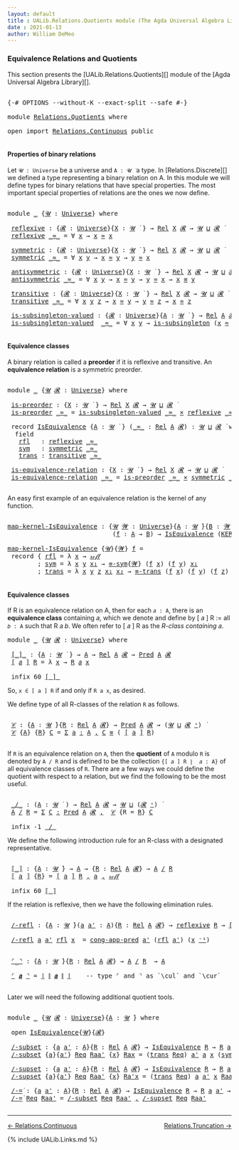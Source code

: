 ```yaml
---
layout: default
title : UALib.Relations.Quotients module (The Agda Universal Algebra Library)
date : 2021-01-13
author: William DeMeo
---
```


### <a id="equivalence-relations-and-quotients">Equivalence Relations and Quotients</a>

This section presents the [UALib.Relations.Quotients][] module of the [Agda Universal Algebra Library][].

<pre class="Agda">

<a id="354" class="Symbol">{-#</a> <a id="358" class="Keyword">OPTIONS</a> <a id="366" class="Pragma">--without-K</a> <a id="378" class="Pragma">--exact-split</a> <a id="392" class="Pragma">--safe</a> <a id="399" class="Symbol">#-}</a>

<a id="404" class="Keyword">module</a> <a id="411" href="Relations.Quotients.html" class="Module">Relations.Quotients</a> <a id="431" class="Keyword">where</a>

<a id="438" class="Keyword">open</a> <a id="443" class="Keyword">import</a> <a id="450" href="Relations.Continuous.html" class="Module">Relations.Continuous</a> <a id="471" class="Keyword">public</a>

</pre>


#### <a id="properties-of-binary-relations">Properties of binary relations</a>

Let `𝓤 : Universe` be a universe and `A : 𝓤 ̇` a type.  In [Relations.Discrete][] we defined a type representing a binary relation on A.  In this module we will define types for binary relations that have special properties. The most important special properties of relations are the ones we now define.

<pre class="Agda">

<a id="891" class="Keyword">module</a> <a id="898" href="Relations.Quotients.html#898" class="Module">_</a> <a id="900" class="Symbol">{</a><a id="901" href="Relations.Quotients.html#901" class="Bound">𝓤</a> <a id="903" class="Symbol">:</a> <a id="905" href="Agda.Primitive.html#423" class="Postulate">Universe</a><a id="913" class="Symbol">}</a> <a id="915" class="Keyword">where</a>

 <a id="923" href="Relations.Quotients.html#923" class="Function">reflexive</a> <a id="933" class="Symbol">:</a> <a id="935" class="Symbol">{</a><a id="936" href="Relations.Quotients.html#936" class="Bound">𝓡</a> <a id="938" class="Symbol">:</a> <a id="940" href="Agda.Primitive.html#423" class="Postulate">Universe</a><a id="948" class="Symbol">}{</a><a id="950" href="Relations.Quotients.html#950" class="Bound">X</a> <a id="952" class="Symbol">:</a> <a id="954" href="Relations.Quotients.html#901" class="Bound">𝓤</a> <a id="956" href="Universes.html#403" class="Function Operator">̇</a> <a id="958" class="Symbol">}</a> <a id="960" class="Symbol">→</a> <a id="962" href="Relations.Discrete.html#7647" class="Function">Rel</a> <a id="966" href="Relations.Quotients.html#950" class="Bound">X</a> <a id="968" href="Relations.Quotients.html#936" class="Bound">𝓡</a> <a id="970" class="Symbol">→</a> <a id="972" href="Relations.Quotients.html#901" class="Bound">𝓤</a> <a id="974" href="Agda.Primitive.html#636" class="Primitive Operator">⊔</a> <a id="976" href="Relations.Quotients.html#936" class="Bound">𝓡</a> <a id="978" href="Universes.html#403" class="Function Operator">̇</a>
 <a id="981" href="Relations.Quotients.html#923" class="Function">reflexive</a> <a id="991" href="Relations.Quotients.html#991" class="Bound Operator">_≈_</a> <a id="995" class="Symbol">=</a> <a id="997" class="Symbol">∀</a> <a id="999" href="Relations.Quotients.html#999" class="Bound">x</a> <a id="1001" class="Symbol">→</a> <a id="1003" href="Relations.Quotients.html#999" class="Bound">x</a> <a id="1005" href="Relations.Quotients.html#991" class="Bound Operator">≈</a> <a id="1007" href="Relations.Quotients.html#999" class="Bound">x</a>

 <a id="1011" href="Relations.Quotients.html#1011" class="Function">symmetric</a> <a id="1021" class="Symbol">:</a> <a id="1023" class="Symbol">{</a><a id="1024" href="Relations.Quotients.html#1024" class="Bound">𝓡</a> <a id="1026" class="Symbol">:</a> <a id="1028" href="Agda.Primitive.html#423" class="Postulate">Universe</a><a id="1036" class="Symbol">}{</a><a id="1038" href="Relations.Quotients.html#1038" class="Bound">X</a> <a id="1040" class="Symbol">:</a> <a id="1042" href="Relations.Quotients.html#901" class="Bound">𝓤</a> <a id="1044" href="Universes.html#403" class="Function Operator">̇</a> <a id="1046" class="Symbol">}</a> <a id="1048" class="Symbol">→</a> <a id="1050" href="Relations.Discrete.html#7647" class="Function">Rel</a> <a id="1054" href="Relations.Quotients.html#1038" class="Bound">X</a> <a id="1056" href="Relations.Quotients.html#1024" class="Bound">𝓡</a> <a id="1058" class="Symbol">→</a> <a id="1060" href="Relations.Quotients.html#901" class="Bound">𝓤</a> <a id="1062" href="Agda.Primitive.html#636" class="Primitive Operator">⊔</a> <a id="1064" href="Relations.Quotients.html#1024" class="Bound">𝓡</a> <a id="1066" href="Universes.html#403" class="Function Operator">̇</a>
 <a id="1069" href="Relations.Quotients.html#1011" class="Function">symmetric</a> <a id="1079" href="Relations.Quotients.html#1079" class="Bound Operator">_≈_</a> <a id="1083" class="Symbol">=</a> <a id="1085" class="Symbol">∀</a> <a id="1087" href="Relations.Quotients.html#1087" class="Bound">x</a> <a id="1089" href="Relations.Quotients.html#1089" class="Bound">y</a> <a id="1091" class="Symbol">→</a> <a id="1093" href="Relations.Quotients.html#1087" class="Bound">x</a> <a id="1095" href="Relations.Quotients.html#1079" class="Bound Operator">≈</a> <a id="1097" href="Relations.Quotients.html#1089" class="Bound">y</a> <a id="1099" class="Symbol">→</a> <a id="1101" href="Relations.Quotients.html#1089" class="Bound">y</a> <a id="1103" href="Relations.Quotients.html#1079" class="Bound Operator">≈</a> <a id="1105" href="Relations.Quotients.html#1087" class="Bound">x</a>

 <a id="1109" href="Relations.Quotients.html#1109" class="Function">antisymmetric</a> <a id="1123" class="Symbol">:</a> <a id="1125" class="Symbol">{</a><a id="1126" href="Relations.Quotients.html#1126" class="Bound">𝓡</a> <a id="1128" class="Symbol">:</a> <a id="1130" href="Agda.Primitive.html#423" class="Postulate">Universe</a><a id="1138" class="Symbol">}{</a><a id="1140" href="Relations.Quotients.html#1140" class="Bound">X</a> <a id="1142" class="Symbol">:</a> <a id="1144" href="Relations.Quotients.html#901" class="Bound">𝓤</a> <a id="1146" href="Universes.html#403" class="Function Operator">̇</a> <a id="1148" class="Symbol">}</a> <a id="1150" class="Symbol">→</a> <a id="1152" href="Relations.Discrete.html#7647" class="Function">Rel</a> <a id="1156" href="Relations.Quotients.html#1140" class="Bound">X</a> <a id="1158" href="Relations.Quotients.html#1126" class="Bound">𝓡</a> <a id="1160" class="Symbol">→</a> <a id="1162" href="Relations.Quotients.html#901" class="Bound">𝓤</a> <a id="1164" href="Agda.Primitive.html#636" class="Primitive Operator">⊔</a> <a id="1166" href="Relations.Quotients.html#1126" class="Bound">𝓡</a> <a id="1168" href="Universes.html#403" class="Function Operator">̇</a>
 <a id="1171" href="Relations.Quotients.html#1109" class="Function">antisymmetric</a> <a id="1185" href="Relations.Quotients.html#1185" class="Bound Operator">_≈_</a> <a id="1189" class="Symbol">=</a> <a id="1191" class="Symbol">∀</a> <a id="1193" href="Relations.Quotients.html#1193" class="Bound">x</a> <a id="1195" href="Relations.Quotients.html#1195" class="Bound">y</a> <a id="1197" class="Symbol">→</a> <a id="1199" href="Relations.Quotients.html#1193" class="Bound">x</a> <a id="1201" href="Relations.Quotients.html#1185" class="Bound Operator">≈</a> <a id="1203" href="Relations.Quotients.html#1195" class="Bound">y</a> <a id="1205" class="Symbol">→</a> <a id="1207" href="Relations.Quotients.html#1195" class="Bound">y</a> <a id="1209" href="Relations.Quotients.html#1185" class="Bound Operator">≈</a> <a id="1211" href="Relations.Quotients.html#1193" class="Bound">x</a> <a id="1213" class="Symbol">→</a> <a id="1215" href="Relations.Quotients.html#1193" class="Bound">x</a> <a id="1217" href="Prelude.Equality.html#1231" class="Datatype Operator">≡</a> <a id="1219" href="Relations.Quotients.html#1195" class="Bound">y</a>

 <a id="1223" href="Relations.Quotients.html#1223" class="Function">transitive</a> <a id="1234" class="Symbol">:</a> <a id="1236" class="Symbol">{</a><a id="1237" href="Relations.Quotients.html#1237" class="Bound">𝓡</a> <a id="1239" class="Symbol">:</a> <a id="1241" href="Agda.Primitive.html#423" class="Postulate">Universe</a><a id="1249" class="Symbol">}{</a><a id="1251" href="Relations.Quotients.html#1251" class="Bound">X</a> <a id="1253" class="Symbol">:</a> <a id="1255" href="Relations.Quotients.html#901" class="Bound">𝓤</a> <a id="1257" href="Universes.html#403" class="Function Operator">̇</a> <a id="1259" class="Symbol">}</a> <a id="1261" class="Symbol">→</a> <a id="1263" href="Relations.Discrete.html#7647" class="Function">Rel</a> <a id="1267" href="Relations.Quotients.html#1251" class="Bound">X</a> <a id="1269" href="Relations.Quotients.html#1237" class="Bound">𝓡</a> <a id="1271" class="Symbol">→</a> <a id="1273" href="Relations.Quotients.html#901" class="Bound">𝓤</a> <a id="1275" href="Agda.Primitive.html#636" class="Primitive Operator">⊔</a> <a id="1277" href="Relations.Quotients.html#1237" class="Bound">𝓡</a> <a id="1279" href="Universes.html#403" class="Function Operator">̇</a>
 <a id="1282" href="Relations.Quotients.html#1223" class="Function">transitive</a> <a id="1293" href="Relations.Quotients.html#1293" class="Bound Operator">_≈_</a> <a id="1297" class="Symbol">=</a> <a id="1299" class="Symbol">∀</a> <a id="1301" href="Relations.Quotients.html#1301" class="Bound">x</a> <a id="1303" href="Relations.Quotients.html#1303" class="Bound">y</a> <a id="1305" href="Relations.Quotients.html#1305" class="Bound">z</a> <a id="1307" class="Symbol">→</a> <a id="1309" href="Relations.Quotients.html#1301" class="Bound">x</a> <a id="1311" href="Relations.Quotients.html#1293" class="Bound Operator">≈</a> <a id="1313" href="Relations.Quotients.html#1303" class="Bound">y</a> <a id="1315" class="Symbol">→</a> <a id="1317" href="Relations.Quotients.html#1303" class="Bound">y</a> <a id="1319" href="Relations.Quotients.html#1293" class="Bound Operator">≈</a> <a id="1321" href="Relations.Quotients.html#1305" class="Bound">z</a> <a id="1323" class="Symbol">→</a> <a id="1325" href="Relations.Quotients.html#1301" class="Bound">x</a> <a id="1327" href="Relations.Quotients.html#1293" class="Bound Operator">≈</a> <a id="1329" href="Relations.Quotients.html#1305" class="Bound">z</a>

 <a id="1333" href="Relations.Quotients.html#1333" class="Function">is-subsingleton-valued</a> <a id="1356" class="Symbol">:</a> <a id="1358" class="Symbol">{</a><a id="1359" href="Relations.Quotients.html#1359" class="Bound">𝓡</a> <a id="1361" class="Symbol">:</a> <a id="1363" href="Agda.Primitive.html#423" class="Postulate">Universe</a><a id="1371" class="Symbol">}{</a><a id="1373" href="Relations.Quotients.html#1373" class="Bound">A</a> <a id="1375" class="Symbol">:</a> <a id="1377" href="Relations.Quotients.html#901" class="Bound">𝓤</a> <a id="1379" href="Universes.html#403" class="Function Operator">̇</a> <a id="1381" class="Symbol">}</a> <a id="1383" class="Symbol">→</a> <a id="1385" href="Relations.Discrete.html#7647" class="Function">Rel</a> <a id="1389" href="Relations.Quotients.html#1373" class="Bound">A</a> <a id="1391" href="Relations.Quotients.html#1359" class="Bound">𝓡</a> <a id="1393" class="Symbol">→</a> <a id="1395" href="Relations.Quotients.html#901" class="Bound">𝓤</a> <a id="1397" href="Agda.Primitive.html#636" class="Primitive Operator">⊔</a> <a id="1399" href="Relations.Quotients.html#1359" class="Bound">𝓡</a> <a id="1401" href="Universes.html#403" class="Function Operator">̇</a>
 <a id="1404" href="Relations.Quotients.html#1333" class="Function">is-subsingleton-valued</a>  <a id="1428" href="Relations.Quotients.html#1428" class="Bound Operator">_≈_</a> <a id="1432" class="Symbol">=</a> <a id="1434" class="Symbol">∀</a> <a id="1436" href="Relations.Quotients.html#1436" class="Bound">x</a> <a id="1438" href="Relations.Quotients.html#1438" class="Bound">y</a> <a id="1440" class="Symbol">→</a> <a id="1442" href="MGS-Basic-UF.html#743" class="Function">is-subsingleton</a> <a id="1458" class="Symbol">(</a><a id="1459" href="Relations.Quotients.html#1436" class="Bound">x</a> <a id="1461" href="Relations.Quotients.html#1428" class="Bound Operator">≈</a> <a id="1463" href="Relations.Quotients.html#1438" class="Bound">y</a><a id="1464" class="Symbol">)</a>

</pre>



#### <a id="equivalence-classes">Equivalence classes</a>

A binary relation is called a **preorder** if it is reflexive and transitive. An **equivalence relation** is a symmetric preorder.


<pre class="Agda">

<a id="1686" class="Keyword">module</a> <a id="1693" href="Relations.Quotients.html#1693" class="Module">_</a> <a id="1695" class="Symbol">{</a><a id="1696" href="Relations.Quotients.html#1696" class="Bound">𝓤</a> <a id="1698" href="Relations.Quotients.html#1698" class="Bound">𝓡</a> <a id="1700" class="Symbol">:</a> <a id="1702" href="Agda.Primitive.html#423" class="Postulate">Universe</a><a id="1710" class="Symbol">}</a> <a id="1712" class="Keyword">where</a>

 <a id="1720" href="Relations.Quotients.html#1720" class="Function">is-preorder</a> <a id="1732" class="Symbol">:</a> <a id="1734" class="Symbol">{</a><a id="1735" href="Relations.Quotients.html#1735" class="Bound">X</a> <a id="1737" class="Symbol">:</a> <a id="1739" href="Relations.Quotients.html#1696" class="Bound">𝓤</a> <a id="1741" href="Universes.html#403" class="Function Operator">̇</a> <a id="1743" class="Symbol">}</a> <a id="1745" class="Symbol">→</a> <a id="1747" href="Relations.Discrete.html#7647" class="Function">Rel</a> <a id="1751" href="Relations.Quotients.html#1735" class="Bound">X</a> <a id="1753" href="Relations.Quotients.html#1698" class="Bound">𝓡</a> <a id="1755" class="Symbol">→</a> <a id="1757" href="Relations.Quotients.html#1696" class="Bound">𝓤</a> <a id="1759" href="Agda.Primitive.html#636" class="Primitive Operator">⊔</a> <a id="1761" href="Relations.Quotients.html#1698" class="Bound">𝓡</a> <a id="1763" href="Universes.html#403" class="Function Operator">̇</a>
 <a id="1766" href="Relations.Quotients.html#1720" class="Function">is-preorder</a> <a id="1778" href="Relations.Quotients.html#1778" class="Bound Operator">_≈_</a> <a id="1782" class="Symbol">=</a> <a id="1784" href="Relations.Quotients.html#1333" class="Function">is-subsingleton-valued</a> <a id="1807" href="Relations.Quotients.html#1778" class="Bound Operator">_≈_</a> <a id="1811" href="MGS-MLTT.html#3515" class="Function Operator">×</a> <a id="1813" href="Relations.Quotients.html#923" class="Function">reflexive</a> <a id="1823" href="Relations.Quotients.html#1778" class="Bound Operator">_≈_</a> <a id="1827" href="MGS-MLTT.html#3515" class="Function Operator">×</a> <a id="1829" href="Relations.Quotients.html#1223" class="Function">transitive</a> <a id="1840" href="Relations.Quotients.html#1778" class="Bound Operator">_≈_</a>

 <a id="1846" class="Keyword">record</a> <a id="1853" href="Relations.Quotients.html#1853" class="Record">IsEquivalence</a> <a id="1867" class="Symbol">{</a><a id="1868" href="Relations.Quotients.html#1868" class="Bound">A</a> <a id="1870" class="Symbol">:</a> <a id="1872" href="Relations.Quotients.html#1696" class="Bound">𝓤</a> <a id="1874" href="Universes.html#403" class="Function Operator">̇</a> <a id="1876" class="Symbol">}</a> <a id="1878" class="Symbol">(</a><a id="1879" href="Relations.Quotients.html#1879" class="Bound Operator">_≈_</a> <a id="1883" class="Symbol">:</a> <a id="1885" href="Relations.Discrete.html#7647" class="Function">Rel</a> <a id="1889" href="Relations.Quotients.html#1868" class="Bound">A</a> <a id="1891" href="Relations.Quotients.html#1698" class="Bound">𝓡</a><a id="1892" class="Symbol">)</a> <a id="1894" class="Symbol">:</a> <a id="1896" href="Relations.Quotients.html#1696" class="Bound">𝓤</a> <a id="1898" href="Agda.Primitive.html#636" class="Primitive Operator">⊔</a> <a id="1900" href="Relations.Quotients.html#1698" class="Bound">𝓡</a> <a id="1902" href="Universes.html#403" class="Function Operator">̇</a> <a id="1904" class="Keyword">where</a>
  <a id="1912" class="Keyword">field</a>
   <a id="1921" href="Relations.Quotients.html#1921" class="Field">rfl</a>   <a id="1927" class="Symbol">:</a> <a id="1929" href="Relations.Quotients.html#923" class="Function">reflexive</a> <a id="1939" href="Relations.Quotients.html#1879" class="Bound Operator">_≈_</a>
   <a id="1946" href="Relations.Quotients.html#1946" class="Field">sym</a>   <a id="1952" class="Symbol">:</a> <a id="1954" href="Relations.Quotients.html#1011" class="Function">symmetric</a> <a id="1964" href="Relations.Quotients.html#1879" class="Bound Operator">_≈_</a>
   <a id="1971" href="Relations.Quotients.html#1971" class="Field">trans</a> <a id="1977" class="Symbol">:</a> <a id="1979" href="Relations.Quotients.html#1223" class="Function">transitive</a> <a id="1990" href="Relations.Quotients.html#1879" class="Bound Operator">_≈_</a>

 <a id="1996" href="Relations.Quotients.html#1996" class="Function">is-equivalence-relation</a> <a id="2020" class="Symbol">:</a> <a id="2022" class="Symbol">{</a><a id="2023" href="Relations.Quotients.html#2023" class="Bound">X</a> <a id="2025" class="Symbol">:</a> <a id="2027" href="Relations.Quotients.html#1696" class="Bound">𝓤</a> <a id="2029" href="Universes.html#403" class="Function Operator">̇</a> <a id="2031" class="Symbol">}</a> <a id="2033" class="Symbol">→</a> <a id="2035" href="Relations.Discrete.html#7647" class="Function">Rel</a> <a id="2039" href="Relations.Quotients.html#2023" class="Bound">X</a> <a id="2041" href="Relations.Quotients.html#1698" class="Bound">𝓡</a> <a id="2043" class="Symbol">→</a> <a id="2045" href="Relations.Quotients.html#1696" class="Bound">𝓤</a> <a id="2047" href="Agda.Primitive.html#636" class="Primitive Operator">⊔</a> <a id="2049" href="Relations.Quotients.html#1698" class="Bound">𝓡</a> <a id="2051" href="Universes.html#403" class="Function Operator">̇</a>
 <a id="2054" href="Relations.Quotients.html#1996" class="Function">is-equivalence-relation</a> <a id="2078" href="Relations.Quotients.html#2078" class="Bound Operator">_≈_</a> <a id="2082" class="Symbol">=</a> <a id="2084" href="Relations.Quotients.html#1720" class="Function">is-preorder</a> <a id="2096" href="Relations.Quotients.html#2078" class="Bound Operator">_≈_</a> <a id="2100" href="MGS-MLTT.html#3515" class="Function Operator">×</a> <a id="2102" href="Relations.Quotients.html#1011" class="Function">symmetric</a> <a id="2112" href="Relations.Quotients.html#2078" class="Bound Operator">_≈_</a>

</pre>

An easy first example of an equivalence relation is the kernel of any function.

<pre class="Agda">

<a id="map-kernel-IsEquivalence"></a><a id="2224" href="Relations.Quotients.html#2224" class="Function">map-kernel-IsEquivalence</a> <a id="2249" class="Symbol">:</a> <a id="2251" class="Symbol">{</a><a id="2252" href="Relations.Quotients.html#2252" class="Bound">𝓤</a> <a id="2254" href="Relations.Quotients.html#2254" class="Bound">𝓦</a> <a id="2256" class="Symbol">:</a> <a id="2258" href="Agda.Primitive.html#423" class="Postulate">Universe</a><a id="2266" class="Symbol">}{</a><a id="2268" href="Relations.Quotients.html#2268" class="Bound">A</a> <a id="2270" class="Symbol">:</a> <a id="2272" href="Relations.Quotients.html#2252" class="Bound">𝓤</a> <a id="2274" href="Universes.html#403" class="Function Operator">̇</a><a id="2275" class="Symbol">}{</a><a id="2277" href="Relations.Quotients.html#2277" class="Bound">B</a> <a id="2279" class="Symbol">:</a> <a id="2281" href="Relations.Quotients.html#2254" class="Bound">𝓦</a> <a id="2283" href="Universes.html#403" class="Function Operator">̇</a><a id="2284" class="Symbol">}</a>
                            <a id="2314" class="Symbol">(</a><a id="2315" href="Relations.Quotients.html#2315" class="Bound">f</a> <a id="2317" class="Symbol">:</a> <a id="2319" href="Relations.Quotients.html#2268" class="Bound">A</a> <a id="2321" class="Symbol">→</a> <a id="2323" href="Relations.Quotients.html#2277" class="Bound">B</a><a id="2324" class="Symbol">)</a> <a id="2326" class="Symbol">→</a> <a id="2328" href="Relations.Quotients.html#1853" class="Record">IsEquivalence</a> <a id="2342" class="Symbol">(</a><a id="2343" href="Relations.Discrete.html#7709" class="Function">KER-rel</a><a id="2350" class="Symbol">{</a><a id="2351" href="Relations.Quotients.html#2252" class="Bound">𝓤</a><a id="2352" class="Symbol">}{</a><a id="2354" href="Relations.Quotients.html#2254" class="Bound">𝓦</a><a id="2355" class="Symbol">}</a> <a id="2357" href="Relations.Quotients.html#2315" class="Bound">f</a><a id="2358" class="Symbol">)</a>

<a id="2361" href="Relations.Quotients.html#2224" class="Function">map-kernel-IsEquivalence</a> <a id="2386" class="Symbol">{</a><a id="2387" href="Relations.Quotients.html#2387" class="Bound">𝓤</a><a id="2388" class="Symbol">}{</a><a id="2390" href="Relations.Quotients.html#2390" class="Bound">𝓦</a><a id="2391" class="Symbol">}</a> <a id="2393" href="Relations.Quotients.html#2393" class="Bound">f</a> <a id="2395" class="Symbol">=</a>
 <a id="2398" class="Keyword">record</a> <a id="2405" class="Symbol">{</a> <a id="2407" href="Relations.Quotients.html#1921" class="Field">rfl</a> <a id="2411" class="Symbol">=</a> <a id="2413" class="Symbol">λ</a> <a id="2415" href="Relations.Quotients.html#2415" class="Bound">x</a> <a id="2417" class="Symbol">→</a> <a id="2419" href="Prelude.Equality.html#1245" class="InductiveConstructor">𝓇ℯ𝒻𝓁</a>
        <a id="2432" class="Symbol">;</a> <a id="2434" href="Relations.Quotients.html#1946" class="Field">sym</a> <a id="2438" class="Symbol">=</a> <a id="2440" class="Symbol">λ</a> <a id="2442" href="Relations.Quotients.html#2442" class="Bound">x</a> <a id="2444" href="Relations.Quotients.html#2444" class="Bound">y</a> <a id="2446" href="Relations.Quotients.html#2446" class="Bound">x₁</a> <a id="2449" class="Symbol">→</a> <a id="2451" href="Prelude.Equality.html#2111" class="Function">≡-sym</a><a id="2456" class="Symbol">{</a><a id="2457" href="Relations.Quotients.html#2390" class="Bound">𝓦</a><a id="2458" class="Symbol">}</a> <a id="2460" class="Symbol">(</a><a id="2461" href="Relations.Quotients.html#2393" class="Bound">f</a> <a id="2463" href="Relations.Quotients.html#2442" class="Bound">x</a><a id="2464" class="Symbol">)</a> <a id="2466" class="Symbol">(</a><a id="2467" href="Relations.Quotients.html#2393" class="Bound">f</a> <a id="2469" href="Relations.Quotients.html#2444" class="Bound">y</a><a id="2470" class="Symbol">)</a> <a id="2472" href="Relations.Quotients.html#2446" class="Bound">x₁</a>
        <a id="2483" class="Symbol">;</a> <a id="2485" href="Relations.Quotients.html#1971" class="Field">trans</a> <a id="2491" class="Symbol">=</a> <a id="2493" class="Symbol">λ</a> <a id="2495" href="Relations.Quotients.html#2495" class="Bound">x</a> <a id="2497" href="Relations.Quotients.html#2497" class="Bound">y</a> <a id="2499" href="Relations.Quotients.html#2499" class="Bound">z</a> <a id="2501" href="Relations.Quotients.html#2501" class="Bound">x₁</a> <a id="2504" href="Relations.Quotients.html#2504" class="Bound">x₂</a> <a id="2507" class="Symbol">→</a> <a id="2509" href="Prelude.Equality.html#2225" class="Function">≡-trans</a> <a id="2517" class="Symbol">(</a><a id="2518" href="Relations.Quotients.html#2393" class="Bound">f</a> <a id="2520" href="Relations.Quotients.html#2495" class="Bound">x</a><a id="2521" class="Symbol">)</a> <a id="2523" class="Symbol">(</a><a id="2524" href="Relations.Quotients.html#2393" class="Bound">f</a> <a id="2526" href="Relations.Quotients.html#2497" class="Bound">y</a><a id="2527" class="Symbol">)</a> <a id="2529" class="Symbol">(</a><a id="2530" href="Relations.Quotients.html#2393" class="Bound">f</a> <a id="2532" href="Relations.Quotients.html#2499" class="Bound">z</a><a id="2533" class="Symbol">)</a> <a id="2535" href="Relations.Quotients.html#2501" class="Bound">x₁</a> <a id="2538" href="Relations.Quotients.html#2504" class="Bound">x₂</a> <a id="2541" class="Symbol">}</a>

</pre>




#### <a id="equivalence-classes">Equivalence classes</a>

If R is an equivalence relation on A, then for each `𝑎 : A`, there is an **equivalence class** containing 𝑎, which we denote and define by [ 𝑎 ] R := all `𝑏 : A` such that R 𝑎 𝑏. We often refer to [ 𝑎 ] R as the *R-class containing* 𝑎.

<pre class="Agda">
<a id="2867" class="Keyword">module</a> <a id="2874" href="Relations.Quotients.html#2874" class="Module">_</a> <a id="2876" class="Symbol">{</a><a id="2877" href="Relations.Quotients.html#2877" class="Bound">𝓤</a> <a id="2879" href="Relations.Quotients.html#2879" class="Bound">𝓡</a> <a id="2881" class="Symbol">:</a> <a id="2883" href="Agda.Primitive.html#423" class="Postulate">Universe</a><a id="2891" class="Symbol">}</a> <a id="2893" class="Keyword">where</a>

 <a id="2901" href="Relations.Quotients.html#2901" class="Function Operator">[_]_</a> <a id="2906" class="Symbol">:</a> <a id="2908" class="Symbol">{</a><a id="2909" href="Relations.Quotients.html#2909" class="Bound">A</a> <a id="2911" class="Symbol">:</a> <a id="2913" href="Relations.Quotients.html#2877" class="Bound">𝓤</a> <a id="2915" href="Universes.html#403" class="Function Operator">̇</a> <a id="2917" class="Symbol">}</a> <a id="2919" class="Symbol">→</a> <a id="2921" href="Relations.Quotients.html#2909" class="Bound">A</a> <a id="2923" class="Symbol">→</a> <a id="2925" href="Relations.Discrete.html#7647" class="Function">Rel</a> <a id="2929" href="Relations.Quotients.html#2909" class="Bound">A</a> <a id="2931" href="Relations.Quotients.html#2879" class="Bound">𝓡</a> <a id="2933" class="Symbol">→</a> <a id="2935" href="Relations.Discrete.html#1408" class="Function">Pred</a> <a id="2940" href="Relations.Quotients.html#2909" class="Bound">A</a> <a id="2942" href="Relations.Quotients.html#2879" class="Bound">𝓡</a>
 <a id="2945" href="Relations.Quotients.html#2901" class="Function Operator">[</a> <a id="2947" href="Relations.Quotients.html#2947" class="Bound">𝑎</a> <a id="2949" href="Relations.Quotients.html#2901" class="Function Operator">]</a> <a id="2951" href="Relations.Quotients.html#2951" class="Bound">R</a> <a id="2953" class="Symbol">=</a> <a id="2955" class="Symbol">λ</a> <a id="2957" href="Relations.Quotients.html#2957" class="Bound">x</a> <a id="2959" class="Symbol">→</a> <a id="2961" href="Relations.Quotients.html#2951" class="Bound">R</a> <a id="2963" href="Relations.Quotients.html#2947" class="Bound">𝑎</a> <a id="2965" href="Relations.Quotients.html#2957" class="Bound">x</a>

 <a id="2969" class="Keyword">infix</a> <a id="2975" class="Number">60</a> <a id="2978" href="Relations.Quotients.html#2901" class="Function Operator">[_]_</a>
</pre>

So, `x ∈ [ a ] R` if and only if `R a x`, as desired.

We define type of all R-classes of the relation `R` as follows.

<pre class="Agda">

 <a id="3130" href="Relations.Quotients.html#3130" class="Function">𝒞</a> <a id="3132" class="Symbol">:</a> <a id="3134" class="Symbol">{</a><a id="3135" href="Relations.Quotients.html#3135" class="Bound">A</a> <a id="3137" class="Symbol">:</a> <a id="3139" href="Relations.Quotients.html#2877" class="Bound">𝓤</a> <a id="3141" href="Universes.html#403" class="Function Operator">̇</a><a id="3142" class="Symbol">}{</a><a id="3144" href="Relations.Quotients.html#3144" class="Bound">R</a> <a id="3146" class="Symbol">:</a> <a id="3148" href="Relations.Discrete.html#7647" class="Function">Rel</a> <a id="3152" href="Relations.Quotients.html#3135" class="Bound">A</a> <a id="3154" href="Relations.Quotients.html#2879" class="Bound">𝓡</a><a id="3155" class="Symbol">}</a> <a id="3157" class="Symbol">→</a> <a id="3159" href="Relations.Discrete.html#1408" class="Function">Pred</a> <a id="3164" href="Relations.Quotients.html#3135" class="Bound">A</a> <a id="3166" href="Relations.Quotients.html#2879" class="Bound">𝓡</a> <a id="3168" class="Symbol">→</a> <a id="3170" class="Symbol">(</a><a id="3171" href="Relations.Quotients.html#2877" class="Bound">𝓤</a> <a id="3173" href="Agda.Primitive.html#636" class="Primitive Operator">⊔</a> <a id="3175" href="Relations.Quotients.html#2879" class="Bound">𝓡</a> <a id="3177" href="Agda.Primitive.html#606" class="Primitive Operator">⁺</a><a id="3178" class="Symbol">)</a> <a id="3180" href="Universes.html#403" class="Function Operator">̇</a>
 <a id="3183" href="Relations.Quotients.html#3130" class="Function">𝒞</a> <a id="3185" class="Symbol">{</a><a id="3186" href="Relations.Quotients.html#3186" class="Bound">A</a><a id="3187" class="Symbol">}</a> <a id="3189" class="Symbol">{</a><a id="3190" href="Relations.Quotients.html#3190" class="Bound">R</a><a id="3191" class="Symbol">}</a> <a id="3193" href="Relations.Quotients.html#3193" class="Bound">C</a> <a id="3195" class="Symbol">=</a> <a id="3197" href="MGS-MLTT.html#3074" class="Function">Σ</a> <a id="3199" href="Relations.Quotients.html#3199" class="Bound">a</a> <a id="3201" href="MGS-MLTT.html#3074" class="Function">꞉</a> <a id="3203" href="Relations.Quotients.html#3186" class="Bound">A</a> <a id="3205" href="MGS-MLTT.html#3074" class="Function">,</a> <a id="3207" href="Relations.Quotients.html#3193" class="Bound">C</a> <a id="3209" href="Prelude.Equality.html#1231" class="Datatype Operator">≡</a> <a id="3211" class="Symbol">(</a> <a id="3213" href="Relations.Quotients.html#2901" class="Function Operator">[</a> <a id="3215" href="Relations.Quotients.html#3199" class="Bound">a</a> <a id="3217" href="Relations.Quotients.html#2901" class="Function Operator">]</a> <a id="3219" href="Relations.Quotients.html#3190" class="Bound">R</a><a id="3220" class="Symbol">)</a>

</pre>

If `R` is an equivalence relation on `A`, then the **quotient** of `A` modulo `R` is denoted by `A / R` and is defined to be the collection `{[ 𝑎 ] R ∣  𝑎 : A}` of all equivalence classes of `R`. There are a few ways we could define the quotient with respect to a relation, but we find the following to be the most useful.

<pre class="Agda">

 <a id="3574" href="Relations.Quotients.html#3574" class="Function Operator">_/_</a> <a id="3578" class="Symbol">:</a> <a id="3580" class="Symbol">(</a><a id="3581" href="Relations.Quotients.html#3581" class="Bound">A</a> <a id="3583" class="Symbol">:</a> <a id="3585" href="Relations.Quotients.html#2877" class="Bound">𝓤</a> <a id="3587" href="Universes.html#403" class="Function Operator">̇</a> <a id="3589" class="Symbol">)</a> <a id="3591" class="Symbol">→</a> <a id="3593" href="Relations.Discrete.html#7647" class="Function">Rel</a> <a id="3597" href="Relations.Quotients.html#3581" class="Bound">A</a> <a id="3599" href="Relations.Quotients.html#2879" class="Bound">𝓡</a> <a id="3601" class="Symbol">→</a> <a id="3603" href="Relations.Quotients.html#2877" class="Bound">𝓤</a> <a id="3605" href="Agda.Primitive.html#636" class="Primitive Operator">⊔</a> <a id="3607" class="Symbol">(</a><a id="3608" href="Relations.Quotients.html#2879" class="Bound">𝓡</a> <a id="3610" href="Agda.Primitive.html#606" class="Primitive Operator">⁺</a><a id="3611" class="Symbol">)</a> <a id="3613" href="Universes.html#403" class="Function Operator">̇</a>
 <a id="3616" href="Relations.Quotients.html#3616" class="Bound">A</a> <a id="3618" href="Relations.Quotients.html#3574" class="Function Operator">/</a> <a id="3620" href="Relations.Quotients.html#3620" class="Bound">R</a> <a id="3622" class="Symbol">=</a> <a id="3624" href="MGS-MLTT.html#3074" class="Function">Σ</a> <a id="3626" href="Relations.Quotients.html#3626" class="Bound">C</a> <a id="3628" href="MGS-MLTT.html#3074" class="Function">꞉</a> <a id="3630" href="Relations.Discrete.html#1408" class="Function">Pred</a> <a id="3635" href="Relations.Quotients.html#3616" class="Bound">A</a> <a id="3637" href="Relations.Quotients.html#2879" class="Bound">𝓡</a> <a id="3639" href="MGS-MLTT.html#3074" class="Function">,</a>  <a id="3642" href="Relations.Quotients.html#3130" class="Function">𝒞</a> <a id="3644" class="Symbol">{</a><a id="3645" class="Argument">R</a> <a id="3647" class="Symbol">=</a> <a id="3649" href="Relations.Quotients.html#3620" class="Bound">R</a><a id="3650" class="Symbol">}</a> <a id="3652" href="Relations.Quotients.html#3626" class="Bound">C</a>

 <a id="3656" class="Keyword">infix</a> <a id="3662" class="Number">-1</a> <a id="3665" href="Relations.Quotients.html#3574" class="Function Operator">_/_</a>
</pre>

We define the following introduction rule for an R-class with a designated representative.

<pre class="Agda">

 <a id="3788" href="Relations.Quotients.html#3788" class="Function Operator">⟦_⟧</a> <a id="3792" class="Symbol">:</a> <a id="3794" class="Symbol">{</a><a id="3795" href="Relations.Quotients.html#3795" class="Bound">A</a> <a id="3797" class="Symbol">:</a> <a id="3799" href="Relations.Quotients.html#2877" class="Bound">𝓤</a> <a id="3801" href="Universes.html#403" class="Function Operator">̇</a><a id="3802" class="Symbol">}</a> <a id="3804" class="Symbol">→</a> <a id="3806" href="Relations.Quotients.html#3795" class="Bound">A</a> <a id="3808" class="Symbol">→</a> <a id="3810" class="Symbol">{</a><a id="3811" href="Relations.Quotients.html#3811" class="Bound">R</a> <a id="3813" class="Symbol">:</a> <a id="3815" href="Relations.Discrete.html#7647" class="Function">Rel</a> <a id="3819" href="Relations.Quotients.html#3795" class="Bound">A</a> <a id="3821" href="Relations.Quotients.html#2879" class="Bound">𝓡</a><a id="3822" class="Symbol">}</a> <a id="3824" class="Symbol">→</a> <a id="3826" href="Relations.Quotients.html#3795" class="Bound">A</a> <a id="3828" href="Relations.Quotients.html#3574" class="Function Operator">/</a> <a id="3830" href="Relations.Quotients.html#3811" class="Bound">R</a>
 <a id="3833" href="Relations.Quotients.html#3788" class="Function Operator">⟦</a> <a id="3835" href="Relations.Quotients.html#3835" class="Bound">a</a> <a id="3837" href="Relations.Quotients.html#3788" class="Function Operator">⟧</a> <a id="3839" class="Symbol">{</a><a id="3840" href="Relations.Quotients.html#3840" class="Bound">R</a><a id="3841" class="Symbol">}</a> <a id="3843" class="Symbol">=</a> <a id="3845" href="Relations.Quotients.html#2901" class="Function Operator">[</a> <a id="3847" href="Relations.Quotients.html#3835" class="Bound">a</a> <a id="3849" href="Relations.Quotients.html#2901" class="Function Operator">]</a> <a id="3851" href="Relations.Quotients.html#3840" class="Bound">R</a> <a id="3853" href="Prelude.Preliminaries.html#14518" class="InductiveConstructor Operator">,</a> <a id="3855" href="Relations.Quotients.html#3835" class="Bound">a</a> <a id="3857" href="Prelude.Preliminaries.html#14518" class="InductiveConstructor Operator">,</a> <a id="3859" href="Prelude.Equality.html#1245" class="InductiveConstructor">𝓇ℯ𝒻𝓁</a>

 <a id="3866" class="Keyword">infix</a> <a id="3872" class="Number">60</a> <a id="3875" href="Relations.Quotients.html#3788" class="Function Operator">⟦_⟧</a>
</pre>

If the relation is reflexive, then we have the following elimination rules.

<pre class="Agda">

 <a id="3983" href="Relations.Quotients.html#3983" class="Function">/-refl</a> <a id="3990" class="Symbol">:</a> <a id="3992" class="Symbol">{</a><a id="3993" href="Relations.Quotients.html#3993" class="Bound">A</a> <a id="3995" class="Symbol">:</a> <a id="3997" href="Relations.Quotients.html#2877" class="Bound">𝓤</a> <a id="3999" href="Universes.html#403" class="Function Operator">̇</a><a id="4000" class="Symbol">}(</a><a id="4002" href="Relations.Quotients.html#4002" class="Bound">a</a> <a id="4004" href="Relations.Quotients.html#4004" class="Bound">a&#39;</a> <a id="4007" class="Symbol">:</a> <a id="4009" href="Relations.Quotients.html#3993" class="Bound">A</a><a id="4010" class="Symbol">){</a><a id="4012" href="Relations.Quotients.html#4012" class="Bound">R</a> <a id="4014" class="Symbol">:</a> <a id="4016" href="Relations.Discrete.html#7647" class="Function">Rel</a> <a id="4020" href="Relations.Quotients.html#3993" class="Bound">A</a> <a id="4022" href="Relations.Quotients.html#2879" class="Bound">𝓡</a><a id="4023" class="Symbol">}</a> <a id="4025" class="Symbol">→</a> <a id="4027" href="Relations.Quotients.html#923" class="Function">reflexive</a> <a id="4037" href="Relations.Quotients.html#4012" class="Bound">R</a> <a id="4039" class="Symbol">→</a> <a id="4041" href="Relations.Quotients.html#2901" class="Function Operator">[</a> <a id="4043" href="Relations.Quotients.html#4002" class="Bound">a</a> <a id="4045" href="Relations.Quotients.html#2901" class="Function Operator">]</a> <a id="4047" href="Relations.Quotients.html#4012" class="Bound">R</a> <a id="4049" href="Prelude.Equality.html#1231" class="Datatype Operator">≡</a> <a id="4051" href="Relations.Quotients.html#2901" class="Function Operator">[</a> <a id="4053" href="Relations.Quotients.html#4004" class="Bound">a&#39;</a> <a id="4056" href="Relations.Quotients.html#2901" class="Function Operator">]</a> <a id="4058" href="Relations.Quotients.html#4012" class="Bound">R</a> <a id="4060" class="Symbol">→</a> <a id="4062" href="Relations.Quotients.html#4012" class="Bound">R</a> <a id="4064" href="Relations.Quotients.html#4002" class="Bound">a</a> <a id="4066" href="Relations.Quotients.html#4004" class="Bound">a&#39;</a>

 <a id="4071" href="Relations.Quotients.html#3983" class="Function">/-refl</a> <a id="4078" href="Relations.Quotients.html#4078" class="Bound">a</a> <a id="4080" href="Relations.Quotients.html#4080" class="Bound">a&#39;</a> <a id="4083" href="Relations.Quotients.html#4083" class="Bound">rfl</a> <a id="4087" href="Relations.Quotients.html#4087" class="Bound">x</a>  <a id="4090" class="Symbol">=</a> <a id="4092" href="Relations.Discrete.html#5854" class="Function">cong-app-pred</a> <a id="4106" href="Relations.Quotients.html#4080" class="Bound">a&#39;</a> <a id="4109" class="Symbol">(</a><a id="4110" href="Relations.Quotients.html#4083" class="Bound">rfl</a> <a id="4114" href="Relations.Quotients.html#4080" class="Bound">a&#39;</a><a id="4116" class="Symbol">)</a> <a id="4118" class="Symbol">(</a><a id="4119" href="Relations.Quotients.html#4087" class="Bound">x</a> <a id="4121" href="MGS-MLTT.html#6125" class="Function Operator">⁻¹</a><a id="4123" class="Symbol">)</a>


 <a id="4128" href="Relations.Quotients.html#4128" class="Function Operator">⌜_⌝</a> <a id="4132" class="Symbol">:</a> <a id="4134" class="Symbol">{</a><a id="4135" href="Relations.Quotients.html#4135" class="Bound">A</a> <a id="4137" class="Symbol">:</a> <a id="4139" href="Relations.Quotients.html#2877" class="Bound">𝓤</a> <a id="4141" href="Universes.html#403" class="Function Operator">̇</a><a id="4142" class="Symbol">}{</a><a id="4144" href="Relations.Quotients.html#4144" class="Bound">R</a> <a id="4146" class="Symbol">:</a> <a id="4148" href="Relations.Discrete.html#7647" class="Function">Rel</a> <a id="4152" href="Relations.Quotients.html#4135" class="Bound">A</a> <a id="4154" href="Relations.Quotients.html#2879" class="Bound">𝓡</a><a id="4155" class="Symbol">}</a> <a id="4157" class="Symbol">→</a> <a id="4159" href="Relations.Quotients.html#4135" class="Bound">A</a> <a id="4161" href="Relations.Quotients.html#3574" class="Function Operator">/</a> <a id="4163" href="Relations.Quotients.html#4144" class="Bound">R</a>  <a id="4166" class="Symbol">→</a> <a id="4168" href="Relations.Quotients.html#4135" class="Bound">A</a>

 <a id="4172" href="Relations.Quotients.html#4128" class="Function Operator">⌜</a> <a id="4174" href="Relations.Quotients.html#4174" class="Bound">𝒂</a> <a id="4176" href="Relations.Quotients.html#4128" class="Function Operator">⌝</a> <a id="4178" class="Symbol">=</a> <a id="4180" href="Prelude.Preliminaries.html#13523" class="Function Operator">∣</a> <a id="4182" href="Prelude.Preliminaries.html#13601" class="Function Operator">∥</a> <a id="4184" href="Relations.Quotients.html#4174" class="Bound">𝒂</a> <a id="4186" href="Prelude.Preliminaries.html#13601" class="Function Operator">∥</a> <a id="4188" href="Prelude.Preliminaries.html#13523" class="Function Operator">∣</a>    <a id="4193" class="Comment">-- type ⌜ and ⌝ as `\cul` and `\cur`</a>

</pre>

Later we will need the following additional quotient tools.

<pre class="Agda">

<a id="4318" class="Keyword">module</a> <a id="4325" href="Relations.Quotients.html#4325" class="Module">_</a> <a id="4327" class="Symbol">{</a><a id="4328" href="Relations.Quotients.html#4328" class="Bound">𝓤</a> <a id="4330" href="Relations.Quotients.html#4330" class="Bound">𝓡</a> <a id="4332" class="Symbol">:</a> <a id="4334" href="Agda.Primitive.html#423" class="Postulate">Universe</a><a id="4342" class="Symbol">}{</a><a id="4344" href="Relations.Quotients.html#4344" class="Bound">A</a> <a id="4346" class="Symbol">:</a> <a id="4348" href="Relations.Quotients.html#4328" class="Bound">𝓤</a> <a id="4350" href="Universes.html#403" class="Function Operator">̇</a><a id="4351" class="Symbol">}</a> <a id="4353" class="Keyword">where</a>

 <a id="4361" class="Keyword">open</a> <a id="4366" href="Relations.Quotients.html#1853" class="Module">IsEquivalence</a><a id="4379" class="Symbol">{</a><a id="4380" href="Relations.Quotients.html#4328" class="Bound">𝓤</a><a id="4381" class="Symbol">}{</a><a id="4383" href="Relations.Quotients.html#4330" class="Bound">𝓡</a><a id="4384" class="Symbol">}</a>

 <a id="4388" href="Relations.Quotients.html#4388" class="Function">/-subset</a> <a id="4397" class="Symbol">:</a> <a id="4399" class="Symbol">{</a><a id="4400" href="Relations.Quotients.html#4400" class="Bound">a</a> <a id="4402" href="Relations.Quotients.html#4402" class="Bound">a&#39;</a> <a id="4405" class="Symbol">:</a> <a id="4407" href="Relations.Quotients.html#4344" class="Bound">A</a><a id="4408" class="Symbol">}{</a><a id="4410" href="Relations.Quotients.html#4410" class="Bound">R</a> <a id="4412" class="Symbol">:</a> <a id="4414" href="Relations.Discrete.html#7647" class="Function">Rel</a> <a id="4418" href="Relations.Quotients.html#4344" class="Bound">A</a> <a id="4420" href="Relations.Quotients.html#4330" class="Bound">𝓡</a><a id="4421" class="Symbol">}</a> <a id="4423" class="Symbol">→</a> <a id="4425" href="Relations.Quotients.html#1853" class="Record">IsEquivalence</a> <a id="4439" href="Relations.Quotients.html#4410" class="Bound">R</a> <a id="4441" class="Symbol">→</a> <a id="4443" href="Relations.Quotients.html#4410" class="Bound">R</a> <a id="4445" href="Relations.Quotients.html#4400" class="Bound">a</a> <a id="4447" href="Relations.Quotients.html#4402" class="Bound">a&#39;</a> <a id="4450" class="Symbol">→</a>  <a id="4453" href="Relations.Quotients.html#2901" class="Function Operator">[</a> <a id="4455" href="Relations.Quotients.html#4400" class="Bound">a</a> <a id="4457" href="Relations.Quotients.html#2901" class="Function Operator">]</a> <a id="4459" href="Relations.Quotients.html#4410" class="Bound">R</a>  <a id="4462" href="Relations.Discrete.html#2729" class="Function Operator">⊆</a>  <a id="4465" href="Relations.Quotients.html#2901" class="Function Operator">[</a> <a id="4467" href="Relations.Quotients.html#4402" class="Bound">a&#39;</a> <a id="4470" href="Relations.Quotients.html#2901" class="Function Operator">]</a> <a id="4472" href="Relations.Quotients.html#4410" class="Bound">R</a>
 <a id="4475" href="Relations.Quotients.html#4388" class="Function">/-subset</a> <a id="4484" class="Symbol">{</a><a id="4485" href="Relations.Quotients.html#4485" class="Bound">a</a><a id="4486" class="Symbol">}{</a><a id="4488" href="Relations.Quotients.html#4488" class="Bound">a&#39;</a><a id="4490" class="Symbol">}</a> <a id="4492" href="Relations.Quotients.html#4492" class="Bound">Req</a> <a id="4496" href="Relations.Quotients.html#4496" class="Bound">Raa&#39;</a> <a id="4501" class="Symbol">{</a><a id="4502" href="Relations.Quotients.html#4502" class="Bound">x</a><a id="4503" class="Symbol">}</a> <a id="4505" href="Relations.Quotients.html#4505" class="Bound">Rax</a> <a id="4509" class="Symbol">=</a> <a id="4511" class="Symbol">(</a><a id="4512" href="Relations.Quotients.html#1971" class="Field">trans</a> <a id="4518" href="Relations.Quotients.html#4492" class="Bound">Req</a><a id="4521" class="Symbol">)</a> <a id="4523" href="Relations.Quotients.html#4488" class="Bound">a&#39;</a> <a id="4526" href="Relations.Quotients.html#4485" class="Bound">a</a> <a id="4528" href="Relations.Quotients.html#4502" class="Bound">x</a> <a id="4530" class="Symbol">(</a><a id="4531" href="Relations.Quotients.html#1946" class="Field">sym</a> <a id="4535" href="Relations.Quotients.html#4492" class="Bound">Req</a> <a id="4539" href="Relations.Quotients.html#4485" class="Bound">a</a> <a id="4541" href="Relations.Quotients.html#4488" class="Bound">a&#39;</a> <a id="4544" href="Relations.Quotients.html#4496" class="Bound">Raa&#39;</a><a id="4548" class="Symbol">)</a> <a id="4550" href="Relations.Quotients.html#4505" class="Bound">Rax</a>

 <a id="4556" href="Relations.Quotients.html#4556" class="Function">/-supset</a> <a id="4565" class="Symbol">:</a> <a id="4567" class="Symbol">{</a><a id="4568" href="Relations.Quotients.html#4568" class="Bound">a</a> <a id="4570" href="Relations.Quotients.html#4570" class="Bound">a&#39;</a> <a id="4573" class="Symbol">:</a> <a id="4575" href="Relations.Quotients.html#4344" class="Bound">A</a><a id="4576" class="Symbol">}{</a><a id="4578" href="Relations.Quotients.html#4578" class="Bound">R</a> <a id="4580" class="Symbol">:</a> <a id="4582" href="Relations.Discrete.html#7647" class="Function">Rel</a> <a id="4586" href="Relations.Quotients.html#4344" class="Bound">A</a> <a id="4588" href="Relations.Quotients.html#4330" class="Bound">𝓡</a><a id="4589" class="Symbol">}</a> <a id="4591" class="Symbol">→</a> <a id="4593" href="Relations.Quotients.html#1853" class="Record">IsEquivalence</a> <a id="4607" href="Relations.Quotients.html#4578" class="Bound">R</a> <a id="4609" class="Symbol">→</a> <a id="4611" href="Relations.Quotients.html#4578" class="Bound">R</a> <a id="4613" href="Relations.Quotients.html#4568" class="Bound">a</a> <a id="4615" href="Relations.Quotients.html#4570" class="Bound">a&#39;</a> <a id="4618" class="Symbol">→</a>  <a id="4621" href="Relations.Quotients.html#2901" class="Function Operator">[</a> <a id="4623" href="Relations.Quotients.html#4568" class="Bound">a</a> <a id="4625" href="Relations.Quotients.html#2901" class="Function Operator">]</a> <a id="4627" href="Relations.Quotients.html#4578" class="Bound">R</a>  <a id="4630" href="Relations.Discrete.html#2831" class="Function Operator">⊇</a>  <a id="4633" href="Relations.Quotients.html#2901" class="Function Operator">[</a> <a id="4635" href="Relations.Quotients.html#4570" class="Bound">a&#39;</a> <a id="4638" href="Relations.Quotients.html#2901" class="Function Operator">]</a> <a id="4640" href="Relations.Quotients.html#4578" class="Bound">R</a>
 <a id="4643" href="Relations.Quotients.html#4556" class="Function">/-supset</a> <a id="4652" class="Symbol">{</a><a id="4653" href="Relations.Quotients.html#4653" class="Bound">a</a><a id="4654" class="Symbol">}{</a><a id="4656" href="Relations.Quotients.html#4656" class="Bound">a&#39;</a><a id="4658" class="Symbol">}</a> <a id="4660" href="Relations.Quotients.html#4660" class="Bound">Req</a> <a id="4664" href="Relations.Quotients.html#4664" class="Bound">Raa&#39;</a> <a id="4669" class="Symbol">{</a><a id="4670" href="Relations.Quotients.html#4670" class="Bound">x</a><a id="4671" class="Symbol">}</a> <a id="4673" href="Relations.Quotients.html#4673" class="Bound">Ra&#39;x</a> <a id="4678" class="Symbol">=</a> <a id="4680" class="Symbol">(</a><a id="4681" href="Relations.Quotients.html#1971" class="Field">trans</a> <a id="4687" href="Relations.Quotients.html#4660" class="Bound">Req</a><a id="4690" class="Symbol">)</a> <a id="4692" href="Relations.Quotients.html#4653" class="Bound">a</a> <a id="4694" href="Relations.Quotients.html#4656" class="Bound">a&#39;</a> <a id="4697" href="Relations.Quotients.html#4670" class="Bound">x</a> <a id="4699" href="Relations.Quotients.html#4664" class="Bound">Raa&#39;</a> <a id="4704" href="Relations.Quotients.html#4673" class="Bound">Ra&#39;x</a>

 <a id="4711" href="Relations.Quotients.html#4711" class="Function">/-=̇</a> <a id="4716" class="Symbol">:</a> <a id="4718" class="Symbol">{</a><a id="4719" href="Relations.Quotients.html#4719" class="Bound">a</a> <a id="4721" href="Relations.Quotients.html#4721" class="Bound">a&#39;</a> <a id="4724" class="Symbol">:</a> <a id="4726" href="Relations.Quotients.html#4344" class="Bound">A</a><a id="4727" class="Symbol">}{</a><a id="4729" href="Relations.Quotients.html#4729" class="Bound">R</a> <a id="4731" class="Symbol">:</a> <a id="4733" href="Relations.Discrete.html#7647" class="Function">Rel</a> <a id="4737" href="Relations.Quotients.html#4344" class="Bound">A</a> <a id="4739" href="Relations.Quotients.html#4330" class="Bound">𝓡</a><a id="4740" class="Symbol">}</a> <a id="4742" class="Symbol">→</a> <a id="4744" href="Relations.Quotients.html#1853" class="Record">IsEquivalence</a> <a id="4758" href="Relations.Quotients.html#4729" class="Bound">R</a> <a id="4760" class="Symbol">→</a> <a id="4762" href="Relations.Quotients.html#4729" class="Bound">R</a> <a id="4764" href="Relations.Quotients.html#4719" class="Bound">a</a> <a id="4766" href="Relations.Quotients.html#4721" class="Bound">a&#39;</a> <a id="4769" class="Symbol">→</a>  <a id="4772" href="Relations.Quotients.html#2901" class="Function Operator">[</a> <a id="4774" href="Relations.Quotients.html#4719" class="Bound">a</a> <a id="4776" href="Relations.Quotients.html#2901" class="Function Operator">]</a> <a id="4778" href="Relations.Quotients.html#4729" class="Bound">R</a>  <a id="4781" href="Relations.Discrete.html#3514" class="Function Operator">≐</a>  <a id="4784" href="Relations.Quotients.html#2901" class="Function Operator">[</a> <a id="4786" href="Relations.Quotients.html#4721" class="Bound">a&#39;</a> <a id="4789" href="Relations.Quotients.html#2901" class="Function Operator">]</a> <a id="4791" href="Relations.Quotients.html#4729" class="Bound">R</a>
 <a id="4794" href="Relations.Quotients.html#4711" class="Function">/-=̇</a> <a id="4799" href="Relations.Quotients.html#4799" class="Bound">Req</a> <a id="4803" href="Relations.Quotients.html#4803" class="Bound">Raa&#39;</a> <a id="4808" class="Symbol">=</a> <a id="4810" href="Relations.Quotients.html#4388" class="Function">/-subset</a> <a id="4819" href="Relations.Quotients.html#4799" class="Bound">Req</a> <a id="4823" href="Relations.Quotients.html#4803" class="Bound">Raa&#39;</a> <a id="4828" href="Prelude.Preliminaries.html#14518" class="InductiveConstructor Operator">,</a> <a id="4830" href="Relations.Quotients.html#4556" class="Function">/-supset</a> <a id="4839" href="Relations.Quotients.html#4799" class="Bound">Req</a> <a id="4843" href="Relations.Quotients.html#4803" class="Bound">Raa&#39;</a>

</pre>


--------------------------------------

<p></p>


[← Relations.Continuous](Relations.Continuous.html)
<span style="float:right;">[Relations.Truncation →](Relations.Truncation.html)</span>

{% include UALib.Links.md %}

